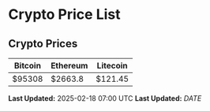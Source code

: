 # Crypto Price List

## Crypto Prices
| Bitcoin | Ethereum | Litecoin |
| ------- | -------- | -------- |
| $95308 | $2663.8 | $121.45 |
**Last Updated:** 2025-02-18 07:00 UTC
**Last Updated:** $DATE$
